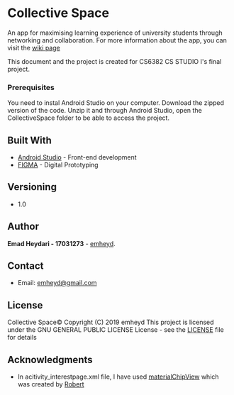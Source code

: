 
# Collective Space

An app for maximising learning experience of university students through networking and collaboration. 
For more information about the app, you can visit the [wiki page](https://github.com/emheyd/CollectiveSpace/wiki)

This document and the project is created for CS6382 CS STUDIO I's final project. 

### Prerequisites

You need to instal Android Studio on your computer. 
Download the zipped version of the code.
Unzip it and through Android Studio, open the CollectiveSpace folder to be able to access the project.  

## Built With

* [Android Studio](https://developer.android.com/studio) - Front-end development
* [FIGMA](https://www.figma.com/files) - Digital Prototyping

## Versioning

* 1.0

## Author

**Emad Heydari - 17031273** - [emheyd](https://github.com/emheyd). 

## Contact
 
* Email: emheyd@gmail.com

## License
Collective Space©  Copyright (C) 2019 emheyd
This project is licensed under the GNU GENERAL PUBLIC LICENSE License - see the [LICENSE](https://github.com/emheyd/CollectiveSpace/blob/master/LICENSE) file for details

## Acknowledgments

* In acitivity_interestpage.xml file, I have used [materialChipView](https://github.com/robertlevonyan/materialChipView) which was created by [Robert](https://github.com/robertlevonyan)


